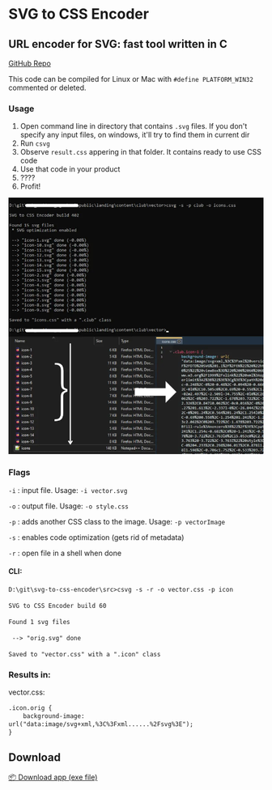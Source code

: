 # SVG to CSS Encoder

## URL encoder for SVG: fast tool written in C

[GitHub Repo](https://github.com/maddsua/svg-to-css-encoder)

This code can be compiled for Linux or Mac with `#define PLATFORM_WIN32` commented or deleted.

### Usage

1. Open command line in directory that contains `.svg` files. If you don't specify any input files, on windows, it'll try to find them in current dir
2. Run `csvg`
3. Observe `result.css` appering in that folder. It contains ready to use CSS code
4. Use that code in your product
5. ????
6. Profit!

<img src="info/demo.webp" style="width: 720px;"/>


### Flags

`-i` : input file. Usage: `-i vector.svg`

`-o` : output file. Usage: `-o style.css`

`-p` : adds another CSS class to the image. Usage: `-p vectorImage`

`-s` : enables code optimization (gets rid of metadata)

`-r` : open file in a shell when done


#### CLI:

```
D:\git\svg-to-css-encoder\src>csvg -s -r -o vector.css -p icon

SVG to CSS Encoder build 60

Found 1 svg files

 --> "orig.svg" done

Saved to "vector.css" with a ".icon" class

```

### Results in:

vector.css:

```
.icon.orig {
	background-image: url("data:image/svg+xml,%3C%3Fxml......%2Fsvg%3E");
}
```


## Download

[📦 Download app (exe file)](build/win64-cli-b402.zip)


